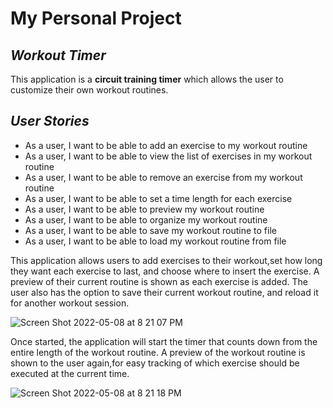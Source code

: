 # My Personal Project

## *Workout Timer*

This application is a **circuit training timer** which allows the user to customize their own workout
routines.

## *User Stories*
- As a user, I want to be able to add an exercise to my workout routine
- As a user, I want to be able to view the list of exercises in my workout routine
- As a user, I want to be able to remove an exercise from my workout routine
- As a user, I want to be able to set a time length for each exercise
- As a user, I want to be able to preview my workout routine
- As a user, I want to be able to organize my workout routine
- As a user, I want to be able to save my workout routine to file
- As a user, I want to be able to load my workout routine from file

This application allows users to add exercises to their workout,set how long they want each exercise to last, and choose where to insert the exercise. A preview of their current routine is shown as each exercise is added. The user also has the option to save their current workout routine, and reload it for another workout session. 


![Screen Shot 2022-05-08 at 8 21 07 PM](https://user-images.githubusercontent.com/96746924/167335154-e224857e-beae-4279-b425-ab7f5ad48e72.png)


Once started, the application will start the timer that counts down from the entire length of the workout routine. A preview of the workout routine is shown to the user again,for easy tracking of which exercise should be executed at the current time. 


![Screen Shot 2022-05-08 at 8 21 18 PM](https://user-images.githubusercontent.com/96746924/167335163-47570ee7-4094-4fc6-80fb-098dc70aceee.png)
